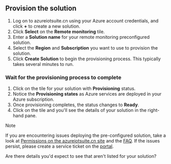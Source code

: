 ## Provision the solution
1. Log on to azureiotsuite.cn using your Azure account credentials, and click **+** to create a new solution.
2. Click **Select** on the **Remote monitoring** tile.
3. Enter a **Solution name** for your remote monitoring preconfigured solution.
4. Select the **Region** and **Subscription** you want to use to provision the solution.
5. Click **Create Solution** to begin the provisioning process. This typically takes several minutes to run.

### Wait for the provisioning process to complete
1. Click on the tile for your solution with **Provisioning** status.
2. Notice the **Provisioning states** as Azure services are deployed in your Azure subscription.
3. Once provisioning completes, the status changes to **Ready**.
4. Click on the tile and you'll see the details of your solution in the right-hand pane.

> [!NOTE]
> If you are encountering issues deploying the pre-configured solution, take a look at [Permissions on the azureiotsuite.cn site][lnk-permissions] and the [FAQ][lnk-faq]. If the issues persist, please create a service ticket on the [portal][lnk-portal].
> 
> 

Are there details you'd expect to see that aren't listed for your solution? 

[lnk-azureiotsuite]: https://www.azureiotsuite.cn
[lnk-permissions]: /documentation/articles/iot-suite-permissions/
[lnk-portal]: http://portal.azure.cn/
[lnk-faq]: /documentation/articles/iot-suite-faq/